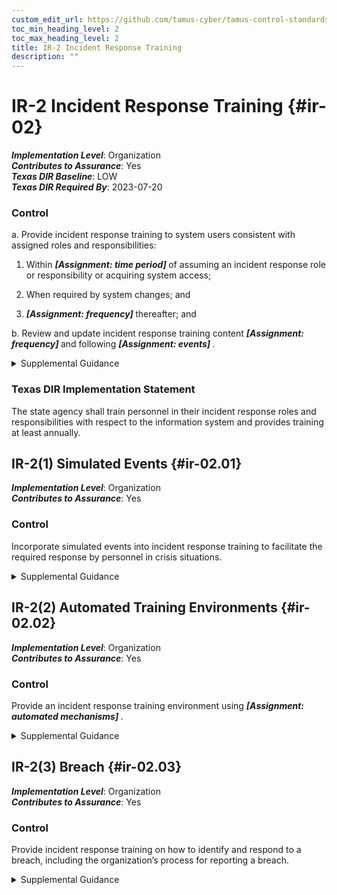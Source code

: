 ```yaml
---
custom_edit_url: https://github.com/tamus-cyber/tamus-control-standards/tree/main/content/tamus.edu/TAMUS_profile.yaml
toc_min_heading_level: 2
toc_max_heading_level: 2
title: IR-2 Incident Response Training
description: ""
---
```


# IR-2 Incident Response Training {#ir-02}

_**Implementation Level**_: Organization\
_**Contributes to Assurance**_: Yes\
_**Texas DIR Baseline**_: LOW\
_**Texas DIR Required By**_: 2023-07-20

### Control



a. Provide incident response training to system users consistent with assigned roles and responsibilities:

1. Within <strong title="ir-02_odp.01"> <em>[Assignment: time period]</em> </strong> of assuming an incident response role or responsibility or acquiring system access;

2. When required by system changes; and

3. <strong title="ir-02_odp.02"> <em>[Assignment: frequency]</em> </strong> thereafter; and

b. Review and update incident response training content <strong title="ir-02_odp.03"> <em>[Assignment: frequency]</em> </strong> and following <strong title="ir-02_odp.04"> <em>[Assignment: events]</em> </strong>.


<details><summary>Supplemental Guidance</summary>Incident response training is associated with the assigned roles and responsibilities of organizational personnel to ensure that the appropriate content and level of detail are included in such training. For example, users may only need to know who to call or how to recognize an incident; system administrators may require additional training on how to handle incidents; and incident responders may receive more specific training on forensics, data collection techniques, reporting, system recovery, and system restoration. Incident response training includes user training in identifying and reporting suspicious activities from external and internal sources. Incident response training for users may be provided as part of [AT-2](/catalog/at/at-02) or [AT-3](/catalog/at/at-03) . Events that may precipitate an update to incident response training content include, but are not limited to, incident response plan testing or response to an actual incident (lessons learned), assessment or audit findings, or changes in applicable laws, executive orders, directives, regulations, policies, standards, and guidelines.</details>

### Texas DIR Implementation Statement

The state agency shall train personnel in their incident response roles and responsibilities with respect to the information system and provides training at least annually.



## IR-2(1) Simulated Events {#ir-02.01}

_**Implementation Level**_: Organization\
_**Contributes to Assurance**_: Yes

### Control

Incorporate simulated events into incident response training to facilitate the required response by personnel in crisis situations.


<details><summary>Supplemental Guidance</summary>Organizations establish requirements for responding to incidents in incident response plans. Incorporating simulated events into incident response training helps to ensure that personnel understand their individual responsibilities and what specific actions to take in crisis situations.</details>


## IR-2(2) Automated Training Environments {#ir-02.02}

_**Implementation Level**_: Organization\
_**Contributes to Assurance**_: Yes

### Control

Provide an incident response training environment using <strong title="ir-02.02_odp"> <em>[Assignment: automated mechanisms]</em> </strong>.


<details><summary>Supplemental Guidance</summary>Automated mechanisms can provide a more thorough and realistic incident response training environment. This can be accomplished, for example, by providing more complete coverage of incident response issues, selecting more realistic training scenarios and environments, and stressing the response capability.</details>


## IR-2(3) Breach {#ir-02.03}

_**Implementation Level**_: Organization\
_**Contributes to Assurance**_: Yes

### Control

Provide incident response training on how to identify and respond to a breach, including the organization’s process for reporting a breach.


<details><summary>Supplemental Guidance</summary>For federal agencies, an incident that involves personally identifiable information is considered a breach. A breach results in the loss of control, compromise, unauthorized disclosure, unauthorized acquisition, or a similar occurrence where a person other than an authorized user accesses or potentially accesses personally identifiable information or an authorized user accesses or potentially accesses such information for other than authorized purposes. The incident response training emphasizes the obligation of individuals to report both confirmed and suspected breaches involving information in any medium or form, including paper, oral, and electronic. Incident response training includes tabletop exercises that simulate a breach. See [IR-2(1)](/catalog/ir/ir-02#ir-02.01).</details>
